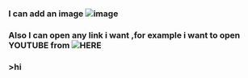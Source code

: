 ### I can add an image ![image](https://media.mnn.com/assets/images/2018/04/sunset_through_oak_tree.jpg.653x0_q80_crop-smart.jpg)

### Also I can open any link i want ,for example i want to open YOUTUBE from ![HERE](https://www.youtube.com/)

### >hi 

